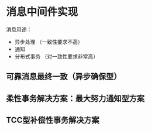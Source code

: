 # 消息中间件实现
消息用途：
* 异步处理 （一致性要求不高）
* 通知
* 分布式事务 （对一致性要求非常高）


##  可靠消息最终一致（异步确保型）



## 柔性事务解决方案：最大努力通知型方案


## TCC型补偿性事务解决方案
